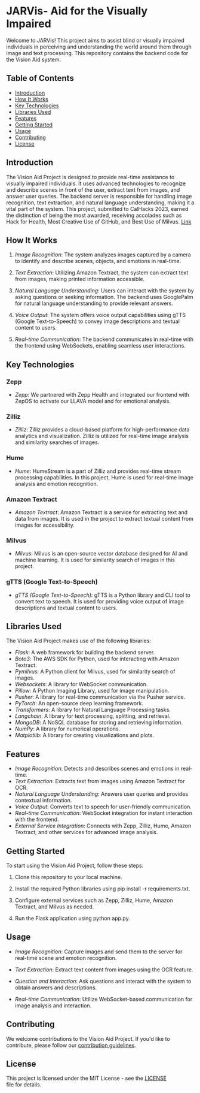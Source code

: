 # JARVis- Aid for the Visually Impaired

Welcome to JARVis! This project aims to assist blind or visually impaired individuals in perceiving and understanding the world around them through image and text processing. This repository contains the backend code for the Vision Aid system.

## Table of Contents

- [Introduction](#introduction)
- [How It Works](#how-it-works)
- [Key Technologies](#key-technologies)
- [Libraries Used](#libraries-used)
- [Features](#features)
- [Getting Started](#getting-started)
- [Usage](#usage)
- [Contributing](#contributing)
- [License](#license)

## Introduction

The Vision Aid Project is designed to provide real-time assistance to visually impaired individuals. It uses advanced technologies to recognize and describe scenes in front of the user, extract text from images, and answer user queries. The backend server is responsible for handling image recognition, text extraction, and natural language understanding, making it a vital part of the system. This project, submitted to CalHacks 2023, earned the distinction of being the most awarded, receiving accolades such as Hack for Health, Most Creative Use of GitHub, and Best Use of Milvus. [Link](https://devpost.com/software/jarvis-wbfx7n)

## How It Works

1. _Image Recognition_: The system analyzes images captured by a camera to identify and describe scenes, objects, and emotions in real-time.

2. _Text Extraction_: Utilizing Amazon Textract, the system can extract text from images, making printed information accessible.

3. _Natural Language Understanding_: Users can interact with the system by asking questions or seeking information. The backend uses GooglePalm for natural language understanding to provide relevant answers.

4. _Voice Output_: The system offers voice output capabilities using gTTS (Google Text-to-Speech) to convey image descriptions and textual content to users.

5. _Real-time Communication_: The backend communicates in real-time with the frontend using WebSockets, enabling seamless user interactions.

## Key Technologies

### Zepp

- _Zepp_: We partnered with Zepp Health and integrated our frontend with ZepOS to activate our LLAVA model and for emotional analysis.

### Zilliz

- _Zilliz_: Zilliz provides a cloud-based platform for high-performance data analytics and visualization. Zilliz is utilized for real-time image analysis and similarity searches of images.

### Hume

- _Hume_: HumeStream is a part of Zilliz and provides real-time stream processing capabilities. In this project, Hume is used for real-time image analysis and emotion recognition.

### Amazon Textract

- _Amazon Textract_: Amazon Textract is a service for extracting text and data from images. It is used in the project to extract textual content from images for accessibility.

### Milvus

- _Milvus_: Milvus is an open-source vector database designed for AI and machine learning. It is used for similarity search of images in this project.

### gTTS (Google Text-to-Speech)

- _gTTS (Google Text-to-Speech)_: gTTS is a Python library and CLI tool to convert text to speech. It is used for providing voice output of image descriptions and textual content to users.

## Libraries Used

The Vision Aid Project makes use of the following libraries:

- _Flask_: A web framework for building the backend server.
- _Boto3_: The AWS SDK for Python, used for interacting with Amazon Textract.
- _Pymilvus_: A Python client for Milvus, used for similarity search of images.
- _Websockets_: A library for WebSocket communication.
- _Pillow_: A Python Imaging Library, used for image manipulation.
- _Pusher_: A library for real-time communication via the Pusher service.
- _PyTorch_: An open-source deep learning framework.
- _Transformers_: A library for Natural Language Processing tasks.
- _Langchain_: A library for text processing, splitting, and retrieval.
- _MongoDB_: A NoSQL database for storing and retrieving information.
- _NumPy_: A library for numerical operations.
- _Matplotlib_: A library for creating visualizations and plots.

## Features

- _Image Recognition_: Detects and describes scenes and emotions in real-time.
- _Text Extraction_: Extracts text from images using Amazon Textract for OCR.
- _Natural Language Understanding_: Answers user queries and provides contextual information.
- _Voice Output_: Converts text to speech for user-friendly communication.
- _Real-time Communication_: WebSocket integration for instant interaction with the frontend.
- _External Service Integration_: Connects with Zepp, Zilliz, Hume, Amazon Textract, and other services for advanced image analysis.

## Getting Started

To start using the Vision Aid Project, follow these steps:

1. Clone this repository to your local machine.

2. Install the required Python libraries using pip install -r requirements.txt.

3. Configure external services such as Zepp, Zilliz, Hume, Amazon Textract, and Milvus as needed.

4. Run the Flask application using python app.py.

## Usage

- _Image Recognition_: Capture images and send them to the server for real-time scene and emotion recognition.

- _Text Extraction_: Extract text content from images using the OCR feature.

- _Question and Interaction_: Ask questions and interact with the system to obtain answers and descriptions.

- _Real-time Communication_: Utilize WebSocket-based communication for image analysis and interaction.

## Contributing

We welcome contributions to the Vision Aid Project. If you'd like to contribute, please follow our [contribution guidelines](CONTRIBUTING.md).

## License

This project is licensed under the MIT License - see the [LICENSE](LICENSE) file for details.
